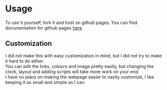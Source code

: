 # Usage

To use it yourself, fork it and host on github pages. You can find documentation for github pages [here](https://pages.github.com/)  

## Customization

I did not make this with easy customization in mind, but I did not try to make it hard to do either.  
You can edit the links, colours and image pretty easily, but changing the clock, layout and adding scripts will take more work on your end.  
I have no plans on making the webpage easier to vastly customize, I like keeping it as small and simple as I can.
